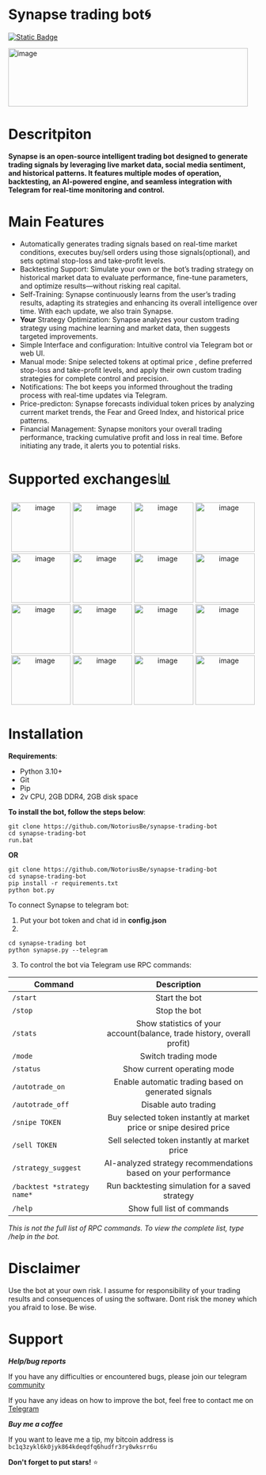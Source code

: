 # Synapse trading bot🌀
[![Static Badge](https://img.shields.io/badge/Telegram-Channel-Link?style=for-the-badge&logo=Telegram&logoColor=white&logoSize=auto&color=blue)](https://t.me/+pB6j65Kv7cdjZmU0)

<img width="484" height="118" alt="image" src="https://github.com/user-attachments/assets/87a4f93a-1d8d-4aba-86f6-6a2ce2b18ebf" />



# Descritpiton
**Synapse is an open-source intelligent trading bot designed to generate trading signals by leveraging live market data, social media sentiment, and historical patterns. It features multiple modes of operation, backtesting, an AI-powered engine, and seamless integration with Telegram for real-time monitoring and control.**

# Main Features
- Automatically generates trading signals based on real-time market conditions, executes buy/sell orders using those signals(optional), and sets optimal stop-loss and take-profit levels.
- Backtesting Support: Simulate your own or the bot’s trading strategy on historical market data to evaluate performance, fine-tune parameters, and optimize results—without risking real capital.
- Self-Training: Synapse continuously learns from the user’s trading results, adapting its strategies and enhancing its overall intelligence over time. With each update, we also train Synapse.
- **Your** Strategy Optimization: Synapse analyzes your custom trading strategy using machine learning and market data, then suggests targeted improvements.
- Simple Interface and configuration: Intuitive control via Telegram bot or web UI.
- Manual mode: Snipe selected tokens at optimal price , define preferred stop-loss and take-profit levels, and apply their own custom trading strategies for complete control and precision.
- Notifications: The bot keeps you informed throughout the trading process with real-time updates via Telegram.
- Price-predicton: Synapse forecasts individual token prices by analyzing current market trends, the Fear and Greed Index, and historical price patterns.
- Financial Management: Synapse monitors your overall trading performance, tracking cumulative profit and loss in real time. Before initiating any trade, it alerts you to potential risks.


# Supported exchanges📊
<div align="center">
<img width="120" height="100" alt="image" src="https://github.com/user-attachments/assets/90d8ca5a-71d8-404d-80a4-578e1efe2db9" />  <img width="120" height="100" alt="image" src="https://github.com/user-attachments/assets/900cb4eb-8d14-4b51-97b1-3c515ea60141" />  <img width="120" height="100" alt="image" src="https://github.com/user-attachments/assets/cdc3f7ef-6ad4-423c-b0bc-8669761774db" />  <img width="120" height="100" alt="image" src="https://github.com/user-attachments/assets/faec88fc-4946-48e7-b98f-157e2234e7f8" />  <img width="120" height="100" alt="image" src="https://github.com/user-attachments/assets/0f836b8b-5f4b-4ddb-a1d2-7318d883d51f" />  <img width="120" height="100" alt="image" src="https://github.com/user-attachments/assets/29df4163-dd45-42ff-96dc-aec0e5d1788a" />  <img width="120" height="100" alt="image" src="https://github.com/user-attachments/assets/8c1e6327-f80d-42a7-a918-5fd5c4daf441" />  <img width="120" height="100" alt="image" src="https://github.com/user-attachments/assets/f4008a15-a371-4bc5-9ca0-95839eb2afbf" />  <img width="120" height="100" alt="image" src="https://github.com/user-attachments/assets/eaafbfe9-1359-4068-a321-b4d982739edf" />  <img width="120" height="100" alt="image" src="https://github.com/user-attachments/assets/492b1317-cbdf-4a17-b67e-eebbe47a4315" />  <img width="120" height="100" alt="image" src="https://github.com/user-attachments/assets/31fbf32d-dfbb-4bd8-b10d-782c6fc3a74f" />  <img width="120" height="100" alt="image" src="https://github.com/user-attachments/assets/9b61064c-e4a7-4458-9331-c04c746cf5b8" />  <img width="120" height="100" alt="image" src="https://github.com/user-attachments/assets/c9b41a39-344d-4163-84b5-d281c1c5c9a2" />  <img width="120" height="100" alt="image" src="https://github.com/user-attachments/assets/b21dddf6-5787-4da0-a2d9-440e91f71dd2" />  <img width="120" height="100" alt="image" src="https://github.com/user-attachments/assets/73741faf-0aa5-4967-bbea-ec101da6b9d2" />  <img width="120" height="100" alt="image" src="https://github.com/user-attachments/assets/2af7c9c2-5bf1-4770-accd-785e87c1fb51" />
















 </div>

# Installation 
**Requirements**:
- Python 3.10+
- Git
- Pip
- 2v CPU, 2GB DDR4, 2GB disk space

**To install the bot, follow the steps below**:
```shell
git clone https://github.com/NotoriusBe/synapse-trading-bot
cd synapse-trading-bot
run.bat
```
 **OR**
 ```shell
git clone https://github.com/NotoriusBe/synapse-trading-bot
cd synapse-trading-bot
pip install -r requirements.txt
python bot.py
```
To connect Synapse to telegram bot:
1. Put your bot token and chat id in **config.json**
2.
 ```shell
cd synapse-trading bot
python synapse.py --telegram
```
3. To control the bot via Telegram use RPC commands:


| Command | Description |
|----------------------------|:-------------------------------------------------------------------------------------------------------------:|
| `/start`     | Start the bot |       
| `/stop`               | Stop the bot |
| `/stats`              |  Show statistics of your account(balance, trade history, overall profit) |
| `/mode` | Switch trading mode |
|`/status` | Show current operating mode |
| `/autotrade_on` | Enable automatic trading based on generated signals |
| `/autotrade_off` | Disable auto trading |
| `/snipe TOKEN` | Buy selected token instantly at market price or snipe desired price |
| `/sell TOKEN` | Sell selected token instantly at market price |
| `/strategy_suggest` | AI-analyzed strategy recommendations based on your performance |
| `/backtest *strategy name*` | Run backtesting simulation for a saved strategy |
| `/help` | Show full list of commands |

*This is not the full list of RPC commands. To view the complete list, type /help in the bot.*

# Disclaimer
Use the bot at your own risk. I assume for responsibility of your trading results and consequences of using the software. Dont risk the money which you afraid to lose. Be wise.

# Support

***Help/bug reports***

If you have any difficulties or encountered bugs, please join our telegram [community](https://t.me/+9j5RcKMfT5s4M2Q0)

If you have any ideas on how to improve the bot, feel free to contact me on [Telegram](https://t.me/@Hhubbinmo3)

***Buy me a coffee***

If you want to leave me a tip, my bitcoin address is `bc1q3zykl6k0jyk864kdeqdfq6hudfr3ry8wksrr6u`


**Don't forget to put stars!** ⭐













